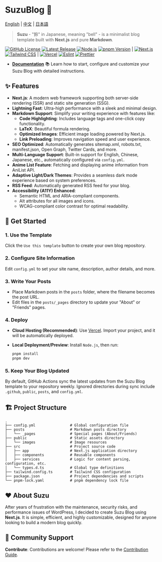 # SuzuBlog 🎐

[English](./README.md) | [中文](./README_ZH.md) | [日本語](./README_JA.md)

> **Suzu** - "鈴" in Japanese, meaning "bell" - is a minimalist blog template built with **Next.js** and pure **Markdown**.

[![GitHub License][license-badge]][license-link]
[![Latest Release][release-badge]][release-link]
[![Node.js][node-badge]][node-link]
[![pnpm Version][pnpm-badge]][pnpm-link] |
[![Next.js][nextjs-badge]][nextjs-link]
[![Tailwind CSS][tailwind-badge]][tailwind-link] |
[![Vercel][vercel-badge]][vercel-link]
[![Eslint][eslint-badge]][eslint-link]
[![Prettier][prettier-badge]][prettier-link]

- [**Documentation**](https://suzu.zla.app) 📚
  Learn how to start, configure and customize your Suzu Blog with detailed instructions.

## ✨ Features

- **Next.js**: A modern web framework supporting both server-side rendering (SSR) and static site generation (SSG).
- **Lightning Fast**: Ultra-high performance with a sleek and minimal design.
- **Markdown Support**: Simplify your writing experience with features like:
  - **Code Highlighting**: Includes language tags and one-click copy functionality.
  - **LaTeX**: Beautiful formula rendering.
  - **Optimized Images**: Efficient image loading powered by Next.js.
  - **Link Preloading**: Improves navigation speed and user experience.
- **SEO Optimized**: Automatically generates sitemap.xml, robots.txt, manifest.json, Open Graph, Twitter Cards, and more.
- **Multi-Language Support**: Built-in support for English, Chinese, Japanese, etc., automatically configured via `config.yml`.
- **Anime List Feature**: Fetching and displaying anime information from AniList API.
- **Adaptive Light/Dark Themes**: Provides a seamless dark mode experience based on system preferences.
- **RSS Feed**: Automatically generated RSS feed for your blog.
- **Accessibility (A11Y) Enhanced**:
  - Semantic HTML and ARIA-compliant components.
  - Alt attributes for all images and icons.
  - WCAG-compliant color contrast for optimal readability.

## 🚀 Get Started

### 1. Use the Template

Click the `Use this template` button to create your own blog repository.

### 2. Configure Site Information

Edit `config.yml` to set your site name, description, author details, and more.

### 3. Write Your Posts

- Place Markdown posts in the `posts` folder, where the filename becomes the post URL.
- Edit files in the `posts/_pages` directory to update your "About" or "Friends" pages.

### 4. Deploy

- **Cloud Hosting (Recommended)**: Use [Vercel](https://vercel.com). Import your project, and it will be automatically deployed.
- **Local Deployment/Preview**: Install `Node.js`, then run:

  ```bash
  pnpm install
  pnpm dev
  ```

### 5. Keep Your Blog Updated

By default, GitHub Actions sync the latest updates from the Suzu Blog template to your repository weekly.
Ignored directories during sync include `.github`, `public`, `posts`, and `config.yml`.

## 🏗️ Project Structure

```plaintext
.
├── config.yml                # Global configuration file
├── posts                     # Markdown posts directory
│   └── _pages                # Special pages (About/Friends)
├── public                    # Static assets directory
│   └── images                # Image resources
├── src                       # Project source code
│   ├── app                   # Next.js application directory
│   ├── components            # Reusable components
│   ├── services              # Logic for content parsing, configuration, etc.
│   └── types.d.ts            # Global type definitions
├── tailwind.config.ts        # Tailwind CSS configuration
├── package.json              # Project dependencies and scripts
└── pnpm-lock.yaml            # pnpm dependency lock file
```

## ❤️ About Suzu

After years of frustration with the maintenance, security risks, and performance issues of WordPress, I decided to create Suzu Blog using **Next.js**. It is simple, efficient, and highly customizable, designed for anyone looking to build a modern blog quickly.

## 🔗 Community Support

**Contribute**: Contributions are welcome! Please refer to the [Contribution Guide](https://github.com/ZL-Asica/SuzuBlog/blob/main/CONTRIBUTING.md).

<!-- Badges / Links -->

[eslint-badge]: https://img.shields.io/badge/eslint-4B32C3?logo=eslint&logoColor=white
[eslint-link]: https://www.npmjs.com/package/eslint-config-zl-asica
[license-badge]: https://img.shields.io/github/license/ZL-Asica/SuzuBlog
[license-link]: https://github.com/ZL-Asica/SuzuBlog/blob/main/LICENSE
[nextjs-badge]: https://img.shields.io/badge/Next.js-black?logo=next.js&logoColor=white
[nextjs-link]: https://nextjs.org
[node-badge]: https://img.shields.io/badge/node%3E=18.18-339933?logo=node.js&logoColor=white
[node-link]: https://nodejs.org/
[pnpm-badge]: https://img.shields.io/github/package-json/packageManager/ZL-Asica/SuzuBlog?label=&logo=pnpm&logoColor=fff&color=F69220
[pnpm-link]: https://pnpm.io/
[prettier-badge]: https://img.shields.io/badge/Prettier-F7B93E?logo=Prettier&logoColor=white
[prettier-link]: https://www.npmjs.com/package/@zl-asica/prettier-config
[release-badge]: https://img.shields.io/github/v/release/ZL-Asica/SuzuBlog?display_name=release&label=SuzuBlog&color=fc8da3
[release-link]: https://github.com/ZL-Asica/SuzuBlog/releases
[tailwind-badge]: https://img.shields.io/badge/Tailwind%20CSS-06B6D4?logo=tailwindcss&logoColor=white
[tailwind-link]: https://tailwindcss.com/
[vercel-badge]: https://img.shields.io/badge/Vercel-%23000000.svg?logo=vercel&logoColor=white
[vercel-link]: https://vercel.com
